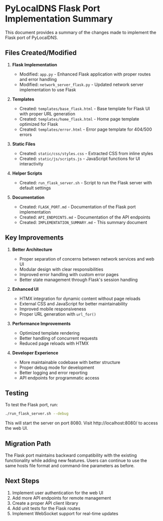 # PyLocalDNS Flask Port Implementation Summary

This document provides a summary of the changes made to implement the Flask port of PyLocalDNS.

## Files Created/Modified

1. **Flask Implementation**
   - Modified: `app.py` - Enhanced Flask application with proper routes and error handling
   - Modified: `network_server_flask.py` - Updated network server implementation to use Flask

2. **Templates**
   - Created: `templates/base_flask.html` - Base template for Flask UI with proper URL generation
   - Created: `templates/home_flask.html` - Home page template optimized for Flask
   - Created: `templates/error.html` - Error page template for 404/500 errors

3. **Static Files**
   - Created: `static/css/styles.css` - Extracted CSS from inline styles
   - Created: `static/js/scripts.js` - JavaScript functions for UI interactivity

4. **Helper Scripts**
   - Created: `run_flask_server.sh` - Script to run the Flask server with default settings

5. **Documentation**
   - Created: `FLASK_PORT.md` - Documentation of the Flask port implementation
   - Created: `API_ENDPOINTS.md` - Documentation of the API endpoints
   - Created: `IMPLEMENTATION_SUMMARY.md` - This summary document

## Key Improvements

1. **Better Architecture**
   - Proper separation of concerns between network services and web UI
   - Modular design with clear responsibilities
   - Improved error handling with custom error pages
   - Better state management through Flask's session handling

2. **Enhanced UI**
   - HTMX integration for dynamic content without page reloads
   - External CSS and JavaScript for better maintainability
   - Improved mobile responsiveness
   - Proper URL generation with `url_for()`

3. **Performance Improvements**
   - Optimized template rendering
   - Better handling of concurrent requests
   - Reduced page reloads with HTMX

4. **Developer Experience**
   - More maintainable codebase with better structure
   - Proper debug mode for development
   - Better logging and error reporting
   - API endpoints for programmatic access

## Testing

To test the Flask port, run:

```bash
./run_flask_server.sh --debug
```

This will start the server on port 8080. Visit http://localhost:8080/ to access the web UI.

## Migration Path

The Flask port maintains backward compatibility with the existing functionality while adding new features. Users can continue to use the same hosts file format and command-line parameters as before.

## Next Steps

1. Implement user authentication for the web UI
2. Add more API endpoints for remote management
3. Create a proper API client library
4. Add unit tests for the Flask routes
5. Implement WebSocket support for real-time updates
